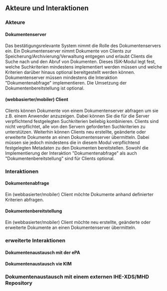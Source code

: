 ## Akteure und Interaktionen

### Akteure
#### Dokumentenserver
Das bestätigungsrelevante System nimmt die Rolle des Dokumentenservers ein. Ein Dokumentenserver nimmt Dokumente von Clients zur Speicherung/Archivierung/Verwaltung entgegen und erlaubt Clients die Suche nach und den Abruf von Dokumenten.
Dieses ISiK-Modul legt fest, welche Suchkriterien mindestens implementiert werden müssen und welche Kriterien darüber hinaus optional bereitgestellt werden können.
Dokumentenserver müssen mindestens die Interaktion "Dokumentenabfrage" implementieren. Die Umsetzung der Dokumentenbereitstellung ist optional.

#### (webbasierter/mobiler) Client
Clients können Dokumente von einem Dokumentenserver abfragen um sie z.B. einem Anwender anzuzeigen. Dabei können Sie die für die Server verpflichtend festgelegten Suchkriterien beliebig kombinieren.
Clients sind nicht verpflichtet, alle von den Servern geforderten Suchkriterien zu unterstützen.
Weiterhin können Clients neu erstellte, geänderte oder erweiterte Dokumente an einen Dokumentenserver übermitteln. Dabei müssen sie jedoch mindestens die in diesem Modul verpflichtend festgelegten Metadaten zu den Dokumenten bereitstellen.
Sowohl die Implementierung der Interaktion "Dokumentenabfrage" als auch "Dokumentenbereitstellung" sind für Clients optional.

### Interaktionen
#### Dokumentenabfrage
Ein (webbasierter/mobiler) Client möchte Dokumente anhand definierter Kriterien abfragen.

#### Dokumentenbereitstellung
Ein (webbasierter/mobiler) Client möchte neu erstellte, geänderte oder erweiterte Dokumente an einen Dokumentenserver übermitteln.


### erweiterte Interaktionen
#### Dokumentenaustausch mit der ePA

#### Dokumentenaustausch vie KIM

### Dokumentenaustausch mit einem externen IHE-XDS/MHD Repository
